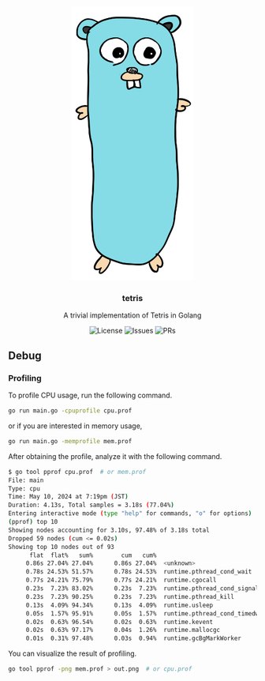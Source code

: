 <br />
<p align="center">
  <a
    href="https://okayama.daiki.dev/tetris/"
    target="_blank"
  >
    <img src="./minogopher.webp" alt="MinoGopher" width="250" />
  </a>
</p>

<h3 align="center">tetris</h3>

<p align="center">
A trivial implementation of Tetris in Golang
</p>

<div align="center">
  <img
    src="https://img.shields.io/github/license/okayama-daiki/tetris"
    alt="License"
  />
  <img
    src="https://img.shields.io/github/issues/okayama-daiki/tetris"
    alt="Issues"
  />
  <img
    src="https://img.shields.io/github/issues-pr/okayama-daiki/tetris"
    alt="PRs"
  />
</div>

## Debug

### Profiling

To profile CPU usage, run the following command.

```bash
go run main.go -cpuprofile cpu.prof
```

or if you are interested in memory usage,

```bash
go run main.go -memprofile mem.prof
```

After obtaining the profile, analyze it with the following command.

```bash
$ go tool pprof cpu.prof  # or mem.prof
File: main
Type: cpu
Time: May 10, 2024 at 7:19pm (JST)
Duration: 4.13s, Total samples = 3.18s (77.04%)
Entering interactive mode (type "help" for commands, "o" for options)
(pprof) top 10
Showing nodes accounting for 3.10s, 97.48% of 3.18s total
Dropped 59 nodes (cum <= 0.02s)
Showing top 10 nodes out of 93
      flat  flat%   sum%        cum   cum%
     0.86s 27.04% 27.04%      0.86s 27.04%  <unknown>
     0.78s 24.53% 51.57%      0.78s 24.53%  runtime.pthread_cond_wait
     0.77s 24.21% 75.79%      0.77s 24.21%  runtime.cgocall
     0.23s  7.23% 83.02%      0.23s  7.23%  runtime.pthread_cond_signal
     0.23s  7.23% 90.25%      0.23s  7.23%  runtime.pthread_kill
     0.13s  4.09% 94.34%      0.13s  4.09%  runtime.usleep
     0.05s  1.57% 95.91%      0.05s  1.57%  runtime.pthread_cond_timedwait_relative_np
     0.02s  0.63% 96.54%      0.02s  0.63%  runtime.kevent
     0.02s  0.63% 97.17%      0.04s  1.26%  runtime.mallocgc
     0.01s  0.31% 97.48%      0.03s  0.94%  runtime.gcBgMarkWorker
```

You can visualize the result of profiling.

```bash
go tool pprof -png mem.prof > out.png  # or cpu.prof
```
